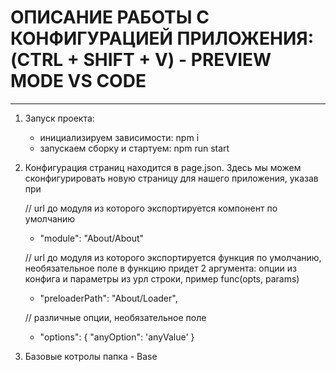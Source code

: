 # ОПИСАНИЕ РАБОТЫ С КОНФИГУРАЦИЕЙ ПРИЛОЖЕНИЯ: (CTRL + SHIFT + V) - PREVIEW MODE VS CODE
---
1. Запуск проекта:
    - инициализируем зависимости: npm i
    - запускаем сборку и стартуем: npm run start
2. Конфигурация страниц находится в page.json. Здесь мы можем сконфигурировать новую страницу для нашего приложения, указав при
    
    // url до модуля из которого экспортируется компонент по умолчанию
    - "module": "About/About"
    
    // url до модуля из которого экспортируется функция по умолчанию, необязательное поле
       в функцию придет 2 аргумента: опции из конфига и параметры из урл строки, пример func(opts, params)
    - "preloaderPath": "About/Loader", 
    
    // различные опции, необязательное поле
    - "options": {
        "anyOption": 'anyValue'
      }
2. Базовые котролы папкa - Base